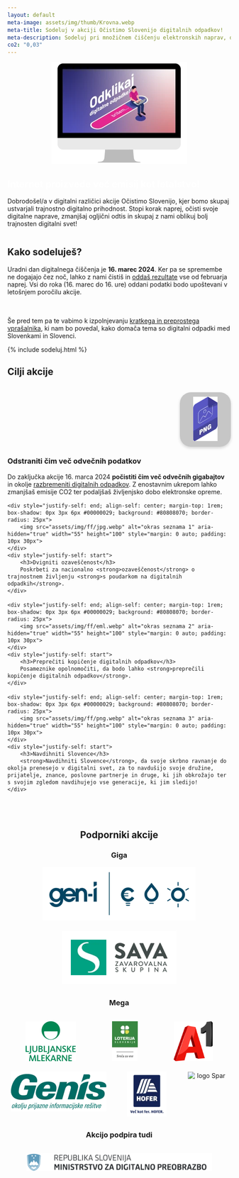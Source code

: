 ```yaml
---
layout: default
meta-image: assets/img/thumb/Krovna.webp
meta-title: Sodeluj v akciji Očistimo Slovenijo digitalnih odpadkov!
meta-description: Sodeluj pri množičnem čiščenju elektronskih naprav, diskov in e-poštnih predalov, da zbrišemo karseda veliko digitalne navlake in s tem zmanjšamo emisije.
co2: "0,03"
---
```


<div style="display:flex; justify-content: space-evenly; flex-wrap: wrap; align-items: center; margin-bottom: 1em;min-height: 15.9rem;" id="introdiv">
	<div>
		<img src="assets/img/dcd-si-kv.webp" width="306" height="230" id="idx-kv" alt="Odklikaj digitalne odpadke" aria-hidden="true">
	</div>
	<div id="intro">
		<h2 style="color:white">Internet proizvede več emisij kot letalstvo!</h2>
		<p>
			Dobrodošel/a v digitalni različici akcije Očistimo Slovenijo, kjer bomo skupaj ustvarjali trajnostno digitalno prihodnost. Stopi korak naprej, očisti svoje digitalne naprave, zmanjšaj ogljični odtis in skupaj z nami oblikuj bolj trajnosten digitalni svet!
		</p>
	</div>
</div>

<div class="block" style="min-height: 14.5rem;">
<h2>Kako sodeluješ?</h2>

Uradni dan digitalnega čiščenja je <strong>16. marec 2024</strong>. Ker pa se spremembe ne dogajajo čez noč, lahko z nami čistiš in <a href="https://digital.ocistimo.si/zabelezi-rezultate.html">oddaš rezultate</a> vse od februarja naprej. Vsi do roka (16. marec do 16. ure) oddani podatki bodo upoštevani v letošnjem poročilu akcije.

<br><br>
Še pred tem pa te vabimo k izpolnjevanju <a href="https://1ka.arnes.si/a/3bb67f93" target="_blank" rel="noopener">kratkega in preprostega vprašalnika</a>, ki nam bo povedal, kako domača tema so digitalni odpadki med Slovenkami in Slovenci. 

{% include sodeluj.html %}

</div>

<div class="block para" style="padding-bottom: 2.5rem">
<h2>Cilji akcije</h2>

<div id="cilji" style="display:grid; justify-content: center;">
	<div style="justify-self: end; align-self: center;margin-top: 1rem; box-shadow: 0px 3px 6px #00000029; background: #80808070; border-radius: 25px;">
		<img src="assets/img/ff/png.webp" alt="okras seznama 0" aria-hidden="true" width="55" height="100" style="margin: 0 auto; padding: 10px 30px">
	</div>
	<div style="justify-self: start">
		<h3>Odstraniti čim več odvečnih podatkov</h3>
		Do zaključka akcije 16. marca 2024 <strong>počistiti čim več odvečnih gigabajtov</strong> in okolje <a href="https://digital.ocistimo.si/o-akciji.html">razbremeniti digitalnih odpadkov</a>. Z enostavnim ukrepom lahko zmanjšaš emisije CO2 ter podaljšaš življenjsko dobo elektronske opreme.
	</div>

	<div style="justify-self: end; align-self: center; margin-top: 1rem; box-shadow: 0px 3px 6px #00000029; background: #80808070; border-radius: 25px">
		<img src="assets/img/ff/jpg.webp" alt="okras seznama 1" aria-hidden="true" width="55" height="100" style="margin: 0 auto; padding: 10px 30px">
	</div>
	<div style="justify-self: start">
		<h3>Dvigniti ozaveščenost</h3>
		Poskrbeti za nacionalno <strong>ozaveščenost</strong> o trajnostnem življenju <strong>s poudarkom na digitalnih odpadkih</strong>.
	</div>

	<div style="justify-self: end; align-self: center; margin-top: 1rem; box-shadow: 0px 3px 6px #00000029; background: #80808070; border-radius: 25px">
		<img src="assets/img/ff/eml.webp" alt="okras seznama 2" aria-hidden="true" width="55" height="100" style="margin: 0 auto; padding: 10px 30px">
	</div>
	<div style="justify-self: start">
		<h3>Preprečiti kopičenje digitalnih odpadkov</h3>
		Posameznike opolnomočiti, da bodo lahko <strong>preprečili kopičenje digitalnih odpadkov</strong>.
	</div>

	<div style="justify-self: end; align-self: center; margin-top: 1rem; box-shadow: 0px 3px 6px #00000029; background: #80808070; border-radius: 25px">
		<img src="assets/img/ff/png.webp" alt="okras seznama 3" aria-hidden="true" width="55" height="100" style="margin: 0 auto; padding: 10px 30px">
	</div>
	<div style="justify-self: start">
		<h3>Navdihniti Slovence</h3>
		<strong>Navdihniti Slovence</strong>, da svoje skrbno ravnanje do okolja prenesejo v digitalni svet, za to navdušijo svoje družine, prijatelje, znance, poslovne partnerje in druge, ki jih obkrožajo ter s svojim zgledom navdihujejo vse generacije, ki jim sledijo!
	</div>
</div>

</div>

<div class="block para" style="text-align: center" aria-hidden="true">
	<h2>Podporniki akcije</h2>
	<h3>Giga</h3>
	<div style="display:flex; justify-content: space-evenly; flex-wrap: wrap; margin: 1em 0; gap: 1.5rem;">
		<img src="assets/img/podporniki/Logo_GEN-I_B2C.webp" alt="logo GEN-I" width="346" height="120">
		<img src="assets/img/podporniki/Logo_SAVA_zavarovalna_skupina_RGB_primarni.webp" alt="logo Sava ZS" width="258" height="120">
	</div>
	<h3 style="margin: 2rem 0">Mega</h3>
	<div style="display:flex; justify-content: space-evenly; flex-wrap: wrap; margin: 1em 0; gap: 1.5rem 2.5rem;">
		<img src="assets/img/podporniki/LM sredina 2vrsticni rgb zelen.webp" alt="logo Ljubljanske mlekarne" width="113" height="90">
		<img src="assets/img/podporniki/logo-loterija-sreca-za-vse.webp" alt="logo Loterija Slovenije" width="58" height="90">
		<img src="assets/img/podporniki/A1_Logo_Red_Smpl_Pos_3.svg" alt="logo A1" width="88" height="90">
		<img src="assets/img/podporniki/genis_logo_okolju_zelen.webp" alt="logo Genis" width="215" height="90">
		<img src="assets/img/podporniki/HO_SLO_POZ_BLR_PO_DB_4C+30.webp" alt="logo Hofer" width="89" height="100">
		<img src="https://www.openingsuren.info/images/logos/spar.gif" alt="logo Spar" width="90" height="90">
	</div>
	<h3 style="margin: 2rem 0">Akcijo podpira tudi</h3>
	<div style="display:flex; justify-content: space-evenly; flex-wrap: wrap; margin: 1em 0; gap: 1.5rem;">
		<img src="assets/img/podporniki/mdp.svg" alt="logo MDP" width="419" height="40">
	</div>
</div>

